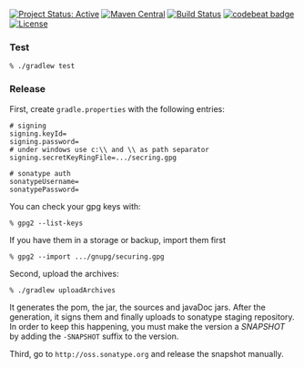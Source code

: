 [![Project Status: Active](http://www.repostatus.org/badges/latest/active.svg)](http://www.repostatus.org/#active)
[![Maven Central](https://maven-badges.herokuapp.com/maven-central/com.zsoltfabok/sqlite-dialect/badge.png)](https://maven-badges.herokuapp.com/maven-central/com.zsoltfabok/sqlite-dialect/)
[![Build Status](https://travis-ci.org/ZsoltFabok/sqlite-dialect.svg?branch=master)](https://travis-ci.org/ZsoltFabok/sqlite-dialect)
[![codebeat badge](https://codebeat.co/badges/5d552b87-552c-4d5f-877b-444a4f3c8dc7)](https://codebeat.co/projects/github-com-zsoltfabok-sqlite-dialect-master)
[![License](https://img.shields.io/badge/License-BSD%203--Clause-blue.svg)](https://github.com/ZsoltFabok/sqlite-dialect/blob/master/LICENSE.md)

### Test
    % ./gradlew test
 
### Release

First, create `gradle.properties` with the following entries:

    # signing
    signing.keyId=
    signing.password=
    # under windows use c:\\ and \\ as path separator
    signing.secretKeyRingFile=.../secring.gpg

    # sonatype auth
    sonatypeUsername=
    sonatypePassword=
    
You can check your gpg keys with:

    % gpg2 --list-keys

If you have them in a storage or backup, import them first
    
    % gpg2 --import .../gnupg/securing.gpg
    
Second, upload the archives:

    % ./gradlew uploadArchives
  
It generates the pom, the jar, the sources and javaDoc jars. After the generation, it signs them and finally uploads to sonatype staging repository. In order to keep this happening, you must make the version a *SNAPSHOT* by adding the `-SNAPSHOT` suffix to the version.

Third, go to `http://oss.sonatype.org` and release the snapshot manually.
